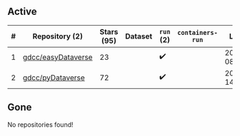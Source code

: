## Active
| # | Repository (2) | Stars (95) | Dataset | `run` (2) | `containers-run` | Last Modified |
| --- | --- | --- | --- | --- | --- | --- |
| 1 | [gdcc/easyDataverse](https://github.com/gdcc/easyDataverse) | 23 |  | :heavy_check_mark: |  | 2025-04-30 08:22:31+00:00 |
| 2 | [gdcc/pyDataverse](https://github.com/gdcc/pyDataverse) | 72 |  | :heavy_check_mark: |  | 2025-04-16 14:10:13+00:00 |

## Gone
No repositories found!
